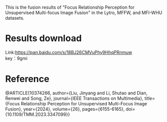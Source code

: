 This is the fusion results of "Focus Relationship Perception for Unsupervised Multi-focus Image Fusion" in the Lytro, MFFW, and MFI-WHU datasets.

# Results download
Link:https://pan.baidu.com/s/18BJ26CMVuPhy9HhqPRnmuw  
key：9gmi  

# Reference
@ARTICLE{10374266,
  author={Liu, Jinyang and Li, Shutao and Dian, Renwei and Song, Ze},
  journal={IEEE Transactions on Multimedia}, 
  title={Focus Relationship Perception for Unsupervised Multi-Focus Image Fusion}, 
  year={2024},
  volume={26},
  pages={6155-6165},
  doi={10.1109/TMM.2023.3347099}}
